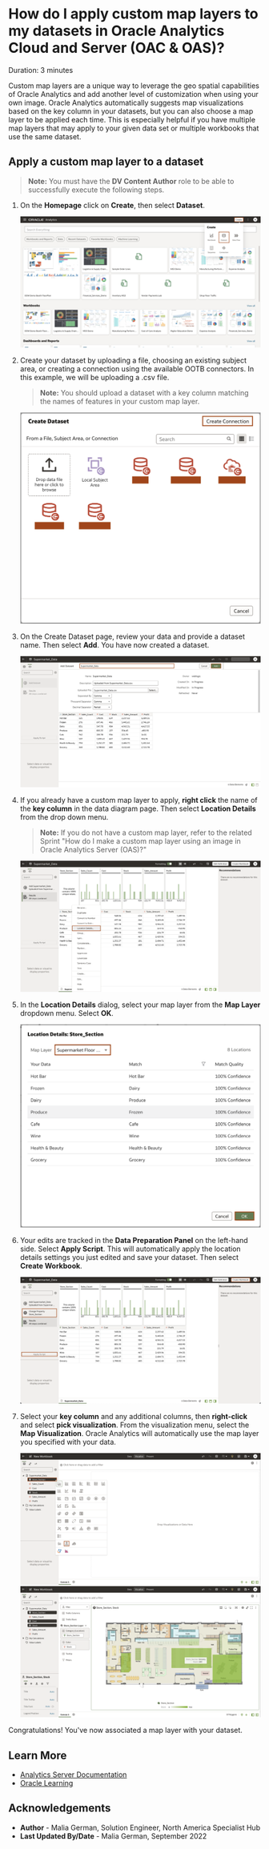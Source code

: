 # How do I apply custom map layers to my datasets in Oracle Analytics Cloud and Server (OAC & OAS)?
Duration: 3 minutes

Custom map layers are a unique way to leverage the geo spatial capabilities of Oracle Analytics and add another level of customization when using your own image. Oracle Analytics automatically suggests map visualizations based on the key column in your datasets, but you can also choose a map layer to be applied each time. This is especially helpful if you have multiple map layers that may apply to your given data set or multiple workbooks that use the same dataset.

## Apply a custom map layer to a dataset
>**Note:** You must have the **DV Content Author** role to be able to successfully execute the following steps.

1. On the **Homepage** click on **Create**, then select **Dataset**.

   ![Oracle Analytics Home Page](images/oracle-analytics-homepage.png)

2. Create your dataset by uploading a file, choosing an existing subject area, or creating a connection using the available OOTB connectors. In this example, we will be uploading a .csv file.
      >**Note:** You should upload a dataset with a key column matching the names of features in your custom map layer.

      ![Create a data set](images/create-data-set.png)

3. On the Create Dataset page, review your data and provide a dataset name. Then select **Add**. You have now created a dataset.

   ![Review data definition](images/review-data-definition.png)

4. If you already have a custom map layer to apply, **right click** the name of the **key column** in the data diagram page. Then select **Location Details** from the drop down menu.
      >**Note:** If you do not have a custom map layer, refer to the related Sprint "How do I make a custom map layer using an image in Oracle Analytics Server (OAS)?"

      ![Open the location details dialogue](images/open-location-details.png)

5. In the **Location Details** dialog, select your map layer from the **Map Layer** dropdown menu. Select **OK**.

   ![Select your map layer from the dropdown menu](images/select-map-layer.png)

6. Your edits are tracked in the **Data Preparation Panel** on the left-hand side. Select **Apply Script**. This will automatically apply the location details settings you just edited and save your dataset. Then select **Create Workbook**.

   ![Apply your script of changes](images/apply-script.png)

7. Select your **key column** and any additional columns, then **right-click** and select **pick visualization**. From the visualization menu, select the **Map Visualization**. Oracle Analytics will automatically use the map layer you specified with your data.

   ![Select your key column](images/select-columns.png)
   ![Create a map visualization](images/create-map-visualization.png)

Congratulations! You've now associated a map layer with your dataset.

## Learn More

* [Analytics Server Documentation](https://docs.oracle.com/en/middleware/bi/analytics-server/user-oas/use-image-map-background-and-draw-map-layer-shapes-image.html#GUID-C7D4FFA6-6390-4A7B-9DB6-0A7645A8BEDE)
* [Oracle Learning](https://www.youtube.com/watch?v=-tDUDMek7qA&ab_channel=OracleLearning)

## Acknowledgements
* **Author** - Malia German, Solution Engineer, North America Specialist Hub
* **Last Updated By/Date** - Malia German, September 2022
